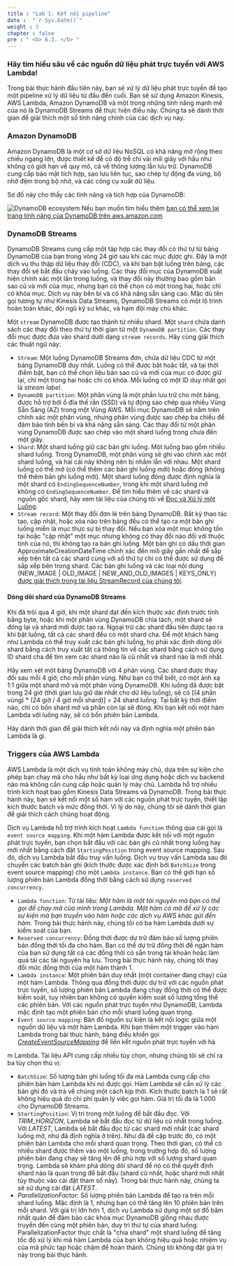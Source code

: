 ```yaml
---
title : "Lab 1: Kết nối pipeline"
date :  "`r Sys.Date()`" 
weight : 3
chapter : false
pre : " <b> 6.3. </b> "
---
```


### Hãy tìm hiểu sâu về các nguồn dữ liệu phát trực tuyến với AWS Lambda!

Trong bài thực hành đầu tiên này, bạn sẽ xử lý dữ liệu phát trực tuyến để tạo một pipeline xử lý dữ liệu từ đầu đến cuối. Bạn sẽ sử dụng Amazon Kinesis, AWS Lambda, Amazon DynamoDB và một trong những tính năng mạnh mẽ của nó là DynamoDB Streams để thực hiện điều này. Chúng ta sẽ dành thời gian để giải thích một số tính năng chính của các dịch vụ này.

### Amazon DynamoDB

Amazon DynamoDB là một cơ sở dữ liệu NoSQL có khả năng mở rộng theo chiều ngang lớn, được thiết kế để có độ trễ chỉ vài mili giây với hầu như không có giới hạn về quy mô, cả về thông lượng lẫn lưu trữ. DynamoDB cung cấp bảo mật tích hợp, sao lưu liên tục, sao chép tự động đa vùng, bộ nhớ đệm trong bộ nhớ, và các công cụ xuất dữ liệu.

Sơ đồ này cho thấy các tính năng và tích hợp của DynamoDB:

![DynamoDB ecosystem](https://static.us-east-1.prod.workshops.aws/public/c768eb2c-360b-491e-8422-bfd253e11581/static/images/event-driven-architecture/lab1/dynamodb-ecosystem.png) Nếu bạn muốn tìm hiểu thêm [bạn có thể xem lại trang tính năng của DynamoDB trên aws.amazon.com](https://aws.amazon.com/dynamodb/features/)

### DynamoDB Streams

DynamoDB Streams cung cấp một tập hợp các thay đổi có thứ tự từ bảng DynamoDB của bạn trong vòng 24 giờ sau khi các mục được ghi. Đây là một dịch vụ thu thập dữ liệu thay đổi (CDC), và khi bạn bật luồng trên bảng, các thay đổi sẽ bắt đầu chảy vào luồng. Các thay đổi mục của DynamoDB xuất hiện chính xác một lần trong luồng, và thay đổi này thường bao gồm bản sao cũ và mới của mục, nhưng bạn có thể chọn có một trong hai, hoặc chỉ có khóa mục. Dịch vụ này bền bỉ và có khả năng sẵn sàng cao. Mặc dù tên gọi tương tự như Kinesis Data Streams, DynamoDB Streams có một lộ trình hoàn toàn khác, đội ngũ kỹ sư khác, và hạm đội máy chủ khác.

Một `stream` DynamoDB được tạo thành từ nhiều shard. Một `shard` chứa danh sách các thay đổi theo thứ tự thời gian từ một `DynamoDB partition`. Các thay đổi mục được đưa vào shard dưới dạng `stream records`. Hãy cùng giải thích các thuật ngữ này:

- `Stream`: Một luồng DynamoDB Streams đơn, chứa dữ liệu CDC từ một bảng DynamoDB duy nhất. Luồng có thể được bật hoặc tắt, và tại thời điểm bật, bạn có thể chọn liệu bản sao cũ và mới của mục có được giữ lại, chỉ một trong hai hoặc chỉ có khóa. Mỗi luồng có một ID duy nhất gọi là _stream label_.
- `DynamoDB partition`: Một phân vùng là một phần lưu trữ cho một bảng, được hỗ trợ bởi ổ đĩa thể rắn (SSD) và tự động sao chép qua nhiều Vùng Sẵn Sàng (AZ) trong một Vùng AWS. Mỗi mục DynamoDB sẽ nằm trên chính xác một phân vùng, nhưng phân vùng được sao chép ba chiều để đảm bảo tính bền bỉ và khả năng sẵn sàng. Các thay đổi từ một phân vùng DynamoDB được sao chép vào một shard luồng trong chưa đến một giây.
- `Shard`: Một shard luồng giữ các bản ghi luồng. Một luồng bao gồm nhiều shard luồng. Trong DynamoDB, một phân vùng sẽ ghi vào chính xác một shard luồng, và hai cái này không nên bị nhầm lẫn với nhau. Một shard luồng có thể mở (có thể thêm các bản ghi luồng mới) hoặc đóng (không thể thêm bản ghi luồng mới). Một shard luồng đóng được định nghĩa là một shard có `EndingSequenceNumber`, trong khi một shard luồng mở không có `EndingSequenceNumber`. Để tìm hiểu thêm về các shard và nguồn gốc shard, hãy xem tài liệu của chúng tôi về [Đọc và Xử lý một Luồng](https://docs.aws.amazon.com/amazondynamodb/latest/developerguide/Streams.html#Streams.Processing).
- `Stream record`: Một thay đổi đơn lẻ trên bảng DynamoDB. Bất kỳ thao tác tạo, cập nhật, hoặc xóa nào trên bảng đều có thể tạo ra một bản ghi luồng miễn là mục thực sự bị thay đổi. Nếu bạn xóa một mục không tồn tại hoặc "cập nhật" một mục nhưng không có thay đổi nào đối với thuộc tính của nó, thì không tạo ra bản ghi luồng. Một bản ghi có dấu thời gian ApproximateCreationDateTime chính xác đến mili giây gần nhất để sắp xếp trên tất cả các shard cùng với số thứ tự chỉ có thể được sử dụng để sắp xếp bên trong shard. Các bản ghi luồng và các loại nội dung (NEW_IMAGE | OLD_IMAGE | NEW_AND_OLD_IMAGES | KEYS_ONLY) [được giải thích trong tài liệu StreamRecord của chúng tôi](https://docs.aws.amazon.com/amazondynamodb/latest/APIReference/API_streams_StreamRecord.html).

#### Dòng dõi shard của DynamoDB Streams

Khi đã trôi qua 4 giờ, khi một shard đạt đến kích thước xác định trước tính bằng byte, hoặc khi một phân vùng DynamoDB chia tách, một shard sẽ đóng lại và shard mới được tạo ra. Ngoại trừ các shard đầu tiên được tạo ra khi bật luồng, tất cả các shard đều có một shard cha. Để một khách hàng như Lambda có thể truy xuất các bản ghi luồng, họ phải xác định dòng dõi shard bằng cách truy xuất tất cả thông tin về các shard bằng cách sử dụng ID shard cha để tìm xem các shard nào là cũ nhất và shard nào là mới nhất.

Hãy xem xét một bảng DynamoDB với 4 phân vùng. Các shard được thay đổi sau mỗi 4 giờ, cho mỗi phân vùng. Như bạn có thể biết, có một ánh xạ 1:1 giữa một shard mở và một phân vùng DynamoDB. Khi luồng đã được bật trong 24 giờ (thời gian lưu giữ dài nhất cho dữ liệu luồng), sẽ có [(4 phân vùng) * (24 giờ / 4 giờ mỗi shard)] = 24 shard luồng. Tại bất kỳ thời điểm nào, chỉ có bốn shard mở và phần còn lại sẽ đóng. Khi bạn kết nối một hàm Lambda với luồng này, sẽ có bốn phiên bản Lambda.

Hãy dành thời gian để giải thích kết nối này và định nghĩa một phiên bản Lambda là gì.

### Triggers của AWS Lambda

AWS Lambda là một dịch vụ tính toán không máy chủ, dựa trên sự kiện cho phép bạn chạy mã cho hầu như bất kỳ loại ứng dụng hoặc dịch vụ backend nào mà không cần cung cấp hoặc quản lý máy chủ. Lambda hỗ trợ nhiều trình kích hoạt bao gồm Kinesis Data Streams và DynamoDB. Trong bài thực hành này, bạn sẽ kết nối một số hàm với các nguồn phát trực tuyến, thiết lập kích thước batch và mức đồng thời. Vì lý do này, chúng tôi sẽ dành thời gian để giải thích cách chúng hoạt động.

Dịch vụ Lambda hỗ trợ trình kích hoạt `Lambda function` thông qua cái gọi là `event source mapping`. Khi một hàm Lambda được kết nối với một nguồn phát trực tuyến, bạn chọn bắt đầu với các bản ghi cũ nhất trong luồng hay mới nhất bằng cách đặt `StartingPosition` trong event source mapping. Sau đó, dịch vụ Lambda bắt đầu truy vấn luồng. Dịch vụ truy vấn Lambda sau đó chuyển các batch bản ghi (kích thước được xác định bởi `BatchSize` trong event source mapping) cho một `Lambda instance`. Bạn có thể giới hạn số lượng phiên bản Lambda đồng thời bằng cách sử dụng `reserved concurrency`.

- `Lambda function`: Từ tài liệu: _Một hàm là một tài nguyên mà bạn có thể gọi để chạy mã của mình trong Lambda. Một hàm có mã để xử lý các sự kiện mà bạn truyền vào hàm hoặc các dịch vụ AWS khác gửi đến hàm._ Trong bài thực hành này, chúng tôi có ba hàm Lambda dưới sự kiểm soát của bạn.
- `Reserved concurrency`: Đồng thời được dự trữ đảm bảo số lượng phiên bản đồng thời tối đa cho hàm. Bạn có thể dự trữ đồng thời để ngăn hàm của bạn sử dụng tất cả các đồng thời có sẵn trong tài khoản hoặc làm quá tải các tài nguyên hạ lưu. Trong bài thực hành này, chúng tôi thay đổi mức đồng thời của một hàm thành 1.
- `Lambda instance`: Một phiên bản duy nhất (một container đang chạy) của một hàm Lambda. Thông qua đồng thời được dự trữ với các nguồn phát trực tuyến, số lượng phiên bản Lambda đang chạy đồng thời có thể được kiểm soát, tuy nhiên bạn không có quyền kiểm soát số lượng tổng thể các phiên bản. Với các nguồn phát trực tuyến như DynamoDB, Lambda mặc định tạo một phiên bản cho mỗi shard luồng quan trọng.
- `Event source mapping`: Bản đồ nguồn sự kiện là kết nối logic giữa một nguồn dữ liệu và một hàm Lambda. Khi bạn thêm một trigger vào hàm Lambda trong bài thực hành, bảng điều khiển gọi [_CreateEventSourceMapping_](https://docs.aws.amazon.com/lambda/latest/dg/API_CreateEventSourceMapping.html) để liên kết nguồn phát trực tuyến với hà

m Lambda. Tài liệu API cung cấp nhiều tùy chọn, nhưng chúng tôi sẽ chỉ ra ba tùy chọn thú vị:
  - `BatchSize`: Số lượng bản ghi luồng tối đa mà Lambda cung cấp cho phiên bản hàm Lambda khi nó được gọi. Hàm Lambda sẽ cần xử lý các bản ghi đó và trả về chúng một cách kịp thời. Kích thước batch là 1 sẽ rất không hiệu quả do chi phí quản lý việc gọi hàm. Giá trị tối đa là 1.000 cho DynamoDB Streams.
  - `StartingPosition`: Vị trí trong một luồng để bắt đầu đọc. Với _TRIM_HORIZON_, Lambda sẽ bắt đầu đọc từ dữ liệu cũ nhất trong luồng. Với _LATEST_, Lambda sẽ bắt đầu đọc từ các shard mới nhất (các shard luồng mở, như đã định nghĩa ở trên). Như đã đề cập trước đó, có một phiên bản Lambda cho mỗi shard quan trọng. Theo thời gian, có thể có nhiều shard được thêm vào một luồng, trong trường hợp đó, số lượng phiên bản đang chạy sẽ tăng lên để phù hợp với số lượng shard quan trọng. Lambda sẽ khám phá dòng dõi shard để nó có thể quyết định shard nào là quan trọng để bắt đầu (shard cũ nhất, hoặc shard mới nhất tùy thuộc vào cài đặt tham số này). Trong bài thực hành này, chúng ta sẽ sử dụng cài đặt _LATEST_.
  - _ParallelizationFactor_: Số lượng phiên bản Lambda để tạo ra trên mỗi shard luồng. Mặc định là 1, nhưng bạn có thể tăng lên 10 phiên bản trên mỗi shard. Với giá trị lớn hơn 1, dịch vụ Lambda sử dụng một sơ đồ băm nhất quán để đảm bảo các khóa mục DynamoDB giống nhau được truyền đến cùng một phiên bản, duy trì thứ tự của shard luồng. ParallelizationFactor thực chất là "chia shard" một shard luồng để tăng tốc độ xử lý khi mã hàm Lambda của bạn không hiệu quả hoặc nhiệm vụ của mã phức tạp hoặc chậm để hoàn thành. Chúng tôi không đặt giá trị này trong bài thực hành.


